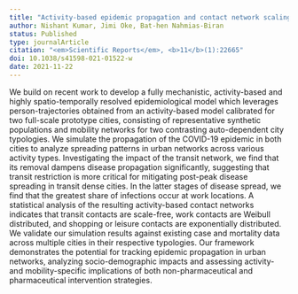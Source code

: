 ```yaml
---
title: "Activity-based epidemic propagation and contact network scaling in auto-dependent metropolitan areas"
author: Nishant Kumar, Jimi Oke, Bat-hen Nahmias-Biran
status: Published
type: journalArticle
citation: "<em>Scientific Reports</em>, <b>11</b>(1):22665"
doi: 10.1038/s41598-021-01522-w
date: 2021-11-22
---
```



We build on recent work to develop a fully mechanistic, activity-based and highly spatio-temporally resolved epidemiological model which leverages person-trajectories obtained from an activity-based model calibrated for two full-scale prototype cities, consisting of representative synthetic populations and mobility networks for two contrasting auto-dependent city typologies. We simulate the propagation of the COVID-19 epidemic in both cities to analyze spreading patterns in urban networks across various activity types. Investigating the impact of the transit network, we find that its removal dampens disease propagation significantly, suggesting that transit restriction is more critical for mitigating post-peak disease spreading in transit dense cities. In the latter stages of disease spread, we find that the greatest share of infections occur at work locations. A statistical analysis of the resulting activity-based contact networks indicates that transit contacts are scale-free, work contacts are Weibull distributed, and shopping or leisure contacts are exponentially distributed. We validate our simulation results against existing case and mortality data across multiple cities in their respective typologies. Our framework demonstrates the potential for tracking epidemic propagation in urban networks, analyzing socio-demographic impacts and assessing activity- and mobility-specific implications of both non-pharmaceutical and pharmaceutical intervention strategies.
